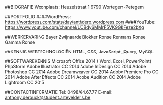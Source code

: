 ##BIOGRAFIE
Woonplaats: 
Heuzelstraat 1
9790 Wortegem-Petegem

##PORTFOLIO
####WordPress:
https://wordpress.com/stats/day/anthdero.wordpress.com
####YouTube:
https://www.youtube.com/channel/UCBdy6MMrF5VK9GKFeze2bXg

##WERKERVARING
Bayer Zwijnaarde 
Blokker Ronse
Renmans Ronse
Gamma Ronse


##KENNIS WEBTECHNOLOGIËN
HTML, CSS, JavaScript, jQuery, MySQL

##SOFTWAREKENNIS
Microsoft Office 2014 ( Word, Excel, PowerPoint)
PhpStorm
Adobe Illustrator CC 2014
Adobe InDesign CC 2014
Adobe Photoshop CC 2014
Adobe Dreamweaver CC 2014
Adobe Premiere Pro CC 2014
Adobe After Effects CC 2014
Adobe Audition CC 2014
Adobe Lightroom CC 2015

##CONTACTINFORMATIE
Tel: 0498/64.67.77
E-mail: anthony.derouck@student.arteveldehs.be
